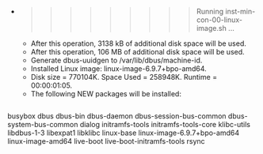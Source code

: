 * >>>>>>>>> Running inst-min-con-00-linux-image.sh ...
  * After this operation, 3138 kB of additional disk space will be used.
  * After this operation, 106 MB of additional disk space will be used.
  * Generate dbus-uuidgen to /var/lib/dbus/machine-id.
  * Installed Linux image: linux-image-6.9.7+bpo-amd64.
  * Disk size = 770104K. Space Used = 258948K. Runtime = 00:00:01:05.
  * The following NEW packages will be installed:
  ```bash
busybox dbus dbus-bin dbus-daemon dbus-session-bus-common
dbus-system-bus-common dialog initramfs-tools initramfs-tools-core klibc-utils
libdbus-1-3 libexpat1 libklibc linux-base linux-image-6.9.7+bpo-amd64
linux-image-amd64 live-boot live-boot-initramfs-tools rsync
  ```
